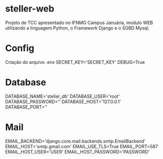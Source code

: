 # steller-web
Projeto de TCC apresentado no IFNMG Campus Januária, modulo WEB utilizando a linguagem Python, o Framework Django e o SGBD Mysql.

# Config
Criação do arquivo .env
SECRET_KEY='SECRET_KEY'
DEBUG=True
# Database
DATABASE_NAME='steller_db'
DATABASE_USER='root'
DATABASE_PASSWORD=''
DATABASE_HOST='127.0.0.1'
DATABASE_PORT=''
# Mail
EMAIL_BACKEND='django.core.mail.backends.smtp.EmailBackend'
EMAIL_HOST='smtp.gmail.com'
EMAIL_USE_TLS=True
EMAIL_PORT=587
EMAIL_HOST_USER='USER'
EMAIL_HOST_PASSWORD='PASSWORD'
